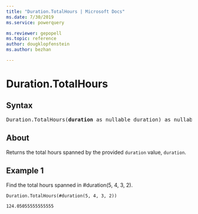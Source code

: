 ```yaml
---
title: "Duration.TotalHours | Microsoft Docs"
ms.date: 7/30/2019
ms.service: powerquery

ms.reviewer: gepopell
ms.topic: reference
author: dougklopfenstein
ms.author: bezhan

---
```

# Duration.TotalHours

## Syntax

<pre>
Duration.TotalHours(<b>duration</b> as nullable duration) as nullable number
</pre>
  
## About  
Returns the total hours spanned by the provided `duration` value, `duration`.

## Example 1
Find the total hours spanned in #duration(5, 4, 3, 2).

```powerquery-m
Duration.TotalHours(#duration(5, 4, 3, 2))
```

`124.05055555555555`
